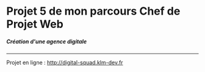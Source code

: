 # Projet 5 de mon parcours Chef de Projet Web

##### Création d'une agence digitale

------

Projet en ligne : http://digital-squad.klm-dev.fr
